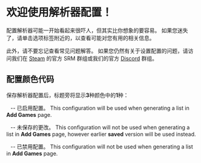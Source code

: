 # 欢迎使用解析器配置！

配置解析器可能一开始看起来很吓人，但其实比你想象的要容易。 如果您迷失了，请单击选项标签附近的<span class="infoIcon" style="top: 0.15em;"></span>，以查看可能对您有用的相关信息。

此外，请不要忘记查看常见问题解答。 如果您仍然有关于设置配置的问题，请访问我们在 [Steam](http://steamcommunity.com/groups/steamrommanager) 的官方 SRM 群组或我们的官方 [Discord](https://discord.gg/bnSVJrz) 群组。

## 配置颜色代码

保存解析器配置后，标题旁将显示**3**种颜色中的**1**种：

<span style="margin-bottom: 0.05em;display: inline-block;border-radius: 50%;width: 0.5em;height: 0.5em;background-color: var(--color-nav-link-enabled)"></span> -- 已启用配置。 This configuration will be used when generating a list in **Add Games** page.

<span style="margin-bottom: 0.05em;display: inline-block;border-radius: 50%;width: 0.5em;height: 0.5em;background-color: var(--color-nav-link-unsaved)"></span> -- 未保存的更改。 This configuration will not be used when generating a list in **Add Games** page, however earlier **saved** version will be used instead.

<span style="margin-bottom: 0.05em;display: inline-block;border-radius: 50%;width: 0.5em;height: 0.5em;background-color: var(--color-nav-link-disabled)"></span> -- 已禁用配置。 This configuration will not be used when generating a list in **Add Games** page.